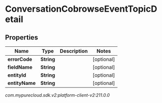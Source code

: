 # ConversationCobrowseEventTopicDetail


## Properties

| Name | Type | Description | Notes |
| ------------ | ------------- | ------------- | ------------- |
| **errorCode** | **String** |  |  [optional] |
| **fieldName** | **String** |  |  [optional] |
| **entityId** | **String** |  |  [optional] |
| **entityName** | **String** |  |  [optional] |




_com.mypurecloud.sdk.v2:platform-client-v2:211.0.0_
